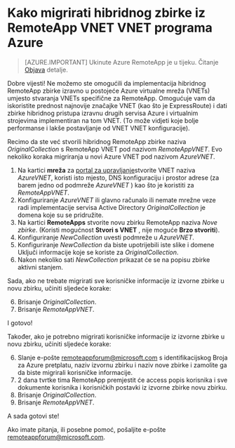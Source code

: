 <properties
    pageTitle="Kako migrirati iz RemoteApp VNET na programa Azure VNET | Microsoft Azure"
    description="Saznajte kako migrirati iz RemoteApp VNET u VNET programa Azure"
    services="remoteapp"
    documentationCenter=""
    authors="lizap"
    manager="mbaldwin" />

<tags
    ms.service="remoteapp"
    ms.workload="compute"
    ms.tgt_pltfrm="na"
    ms.devlang="na"
    ms.topic="article"
    ms.date="08/15/2016"
    ms.author="elizapo" />



# <a name="how-to-migrate-a-hybrid-collection-from-a-remoteapp-vnet-to-an-azure-vnet"></a>Kako migrirati hibridnog zbirke iz RemoteApp VNET VNET programa Azure

> [AZURE.IMPORTANT]
> Ukinute Azure RemoteApp je u tijeku. Čitanje [Objava](https://go.microsoft.com/fwlink/?linkid=821148) detalje.

Dobre vijesti! Ne možemo ste omogućili da implementacija hibridnog RemoteApp zbirke izravno u postojeće Azure virtualne mreža (VNETs) umjesto stvaranja VNETs specifične za RemoteApp. Omogućuje vam da iskoristite prednost najnovije značajke VNET (kao što je ExpressRoute) i dati zbirke hibridnog pristupa izravnu drugih servisa Azure i virtualnim strojevima implementiran na tom VNET.  (To može vidjeti koje bolje performanse i lakše postavljanje od VNET VNET konfiguracije).


Recimo da ste već stvorili hibridnog RemoteApp zbirke naziva *OriginalCollection* s RemoteApp VNET pod nazivom *RemoteAppVNET*. Evo nekoliko koraka migriranja u novi Azure VNET pod nazivom *AzureVNET*.

1.  Na kartici **mreža** za [portal za upravljanje](http://manage.windowsazure.com/)stvorite VNET naziva *AzureVNET*, koristi isto mjesto, DNS konfiguraciju i prostor adrese (za barem jedno od podmreže *AzureVNET* ) kao što je koristiti za *RemoteAppVNET*.
2.  Konfiguriranje *AzureVNET* ili glavno računalo ili nemate mrežne veze radi implementacije servisa Active Directory *OriginalCollection* je domena koje su se pridružite.
3.  Na kartici **RemoteApps** stvorite novu zbirku RemoteApp naziva *Nove zbirke*. (Koristi mogućnost **Stvori s VNET** , nije moguće **Brzo stvoriti**).
3.  Konfiguriranje *NewCollection* uvesti podmreže u *AzureVNET*.
4.  Konfiguriranje *NewCollection* da biste upotrijebili iste slike i domene Uključi informacije koje se koriste za *OriginalCollection*.
5.  Nakon nekoliko sati *NewCollection* prikazat će se na popisu zbirke aktivni stanjem.

Sada, ako ne trebate migrirati sve korisničke informacije iz izvorne zbirke u novu zbirku, učiniti sljedeće korake:

6.  Brisanje *OriginalCollection*.
7.  Brisanje *RemoteAppVNET*.

I gotovo!

Također, ako je potrebno migrirati korisničke informacije iz izvorne zbirke u novu zbirku, učiniti sljedeće korake:

6.  Slanje e-pošte [remoteappforum@microsoft.com](mailto:remoteappforum@microsoft.com?subject=Azure%20RemoteApp%20user%20information%20migration) s identifikacijskog Broja za Azure pretplatu, naziv izvornu zbirku i naziv nove zbirke i zamolite ga da biste migrirali korisničke informacije.
7.  2 dana tvrtke tima RemoteApp premjestit će access popis korisnika i sve dokumente korisnika i korisničkih postavki iz izvorne zbirke novu zbirku.
8.  Brisanje *OriginalCollection*.
9.  Brisanje *RemoteAppVNET*.

A sada gotovi ste!

Ako imate pitanja, ili posebne pomoć, pošaljite e-pošte [remoteappforum@microsoft.com](mailto:remoteappforum@microsoft.com?subject=Azure%20RemoteApp%20VNET%20migration%20help).
